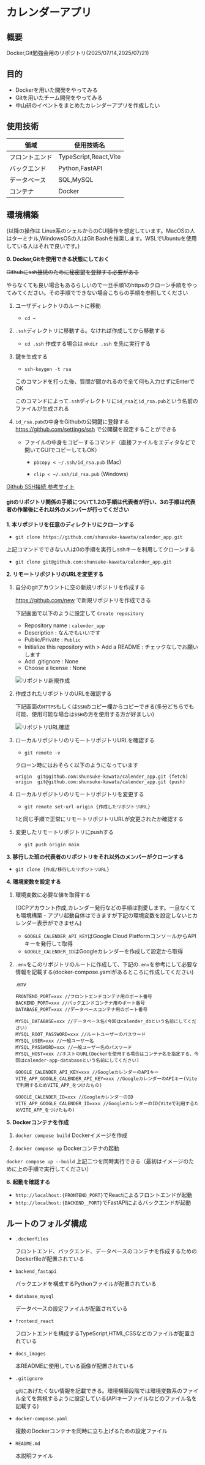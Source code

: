 # カレンダーアプリ

## 概要
Docker,Git勉強会用のリポジトリ(2025/07/14,2025/07/21)

## 目的
- Dockerを用いた開発をやってみる
- Gitを用いたチーム開発をやってみる
- 中山研のイベントをまとめたカレンダーアプリを作成したい

## 使用技術

| 領域 | 使用技術名 |
| ---- | ---- |
| フロントエンド | TypeScript,React,Vite |
| バックエンド | Python,FastAPI |
| データベース | SQL,MySQL |
| コンテナ | Docker |

## 環境構築

(以降の操作は Linux系のシェルからのCUI操作を想定しています。MacOSの人はターミナル,WindowsOSの人はGit Bashを推奨します。WSLでUbuntuを使用している人はそれで良いです。)

**0. Docker,Gitを使用できる状態にしておく**
   
~~Githubにssh接続のために秘密鍵を登録する必要がある~~

やらなくても良い場合もあるらしいので一旦手順1のhttpsのクローン手順をやってみてください。その手順でできない場合こちらの手順を参照してください

   1. ユーザディレクトリのルートに移動
   
      - ```cd ~```

   2. `.ssh`ディレクトリに移動する。なければ作成してから移動する

      - `cd .ssh` 作成する場合は `mkdir .ssh` を先に実行する

   3. 鍵を生成する

        - ```ssh-keygen -t rsa```

        このコマンドを打った後、質問が聞かれるので全て何も入力せずにEnterでOK

        このコマンドによって`.ssh`ディレクトリに`id_rsa`と`id_rsa.pub`という名前のファイルが生成される
    
   4. `id_rsa.pub`の中身をGithubの公開鍵に登録する
      https://github.com/settings/ssh で公開鍵を設定することができる
      
      - ファイルの中身をコピーするコマンド（直接ファイルをエディタなどで開いてGUIでコピーしてもOK）

        - `pbcopy < ~/.ssh/id_rsa.pub` (Mac)

        - `clip < ~/.ssh/id_rsa.pub` (Windows)

[Github SSH接続 参考サイト](https://qiita.com/shizuma/items/2b2f873a0034839e47ce)

#### gitのリポジトリ関係の手順について1.2の手順は代表者が行い、3の手順は代表者の作業後にそれ以外のメンバーが行ってください

**1. 本リポジトリを任意のディレクトリにクローンする**

   - ```git clone https://github.com/shunsuke-kawata/calender_app.git```

上記コマンドでできない人は0の手順を実行しsshキーを利用してクローンする

   - ```git clone git@github.com:shunsuke-kawata/calender_app.git```

**2. リモートリポジトリのURLを変更する**

1. 自分のgitアカウントに空の新規リポジトリを作成する
    
    https://github.com/new で新規リポジトリを作成できる

    下記画面で以下のように設定して `Create repository`

    - Repository name : `calender_app`
    - Description : なんでもいいです
    - Public/Private : `Public`
    -  Initialize this repository with > Add a README : チェックなしでお願いします
    -  Add .gitignore : None
    -  Choose a license : None

    ![リポジトリ新規作成](./docs_images/create_repository_img.png)

2. 作成されたリポジトリのURLを確認する

    下記画面の`HTTPS`もしくは`SSH`のコピー欄からコピーできる(多分どちらでも可能、使用可能な場合は`SSH`の方を使用する方が好ましい)

    ![リポジトリURL確認](./docs_images/repository_url_img.png)

3. ローカルリポジトリのリモートリポジトリURLを確認する
    
    - `git remote -v`

    クローン時にはおそらく以下のようになっています

    ```
    origin  git@github.com:shunsuke-kawata/calender_app.git (fetch)
    origin  git@github.com:shunsuke-kawata/calender_app.git (push)
    ```

4. ローカルリポジトリのリモートリポジトリを変更する
    
    - ```git remote set-url origin {作成したリポジトリURL}```

    1と同じ手順で正常にリモートリポジトリURLが変更されたか確認する

5. 変更したリモートリポジトリにpushする
    
   - ```git push origin main```

**3. 移行した班の代表者のリポジトリをそれ以外のメンバーがクローンする**

- ```git clone {作成/移行したリポジトリURL}```

**4. 環境変数を設定する**

   1. 環境変数に必要な値を取得する

        (GCPアカウント作成,カレンダー発行などの手順は割愛します。一旦なくても環境構築・アプリ起動自体はできますが下記の環境変数を設定しないとカレンダー表示ができません)
    
       - `GOOGLE_CALENDER_API_KEY`はGoogle Cloud PlatformコンソールからAPIキーを発行して取得
       -  `GOOGLE_CALENDER_ID`はGoogleカレンダーを作成して設定から取得
  
   2. `.env`をこのリポジトリのルートに作成して、下記の`.env`を参考にして必要な情報を記載する(docker-compose.yamlがあるところに作成してください)

        .env

        ```
        FRONTEND_PORT=xxx //フロントエンドコンテナ用のポート番号
        BACKEND_PORT=xxx //バックエンドコンテナ用のポート番号
        DATABASE_PORT=xxx //データベースコンテナ用のポート番号

        MYSQL_DATABASE=xxx //データベース名(今回はcalender_dbという名前にしてください)
        MYSQL_ROOT_PASSWORD=xxx //ルートユーザーのパスワード
        MYSQL_USER=xxx //一般ユーザー名
        MYSQL_PASSWORD=xxx //一般ユーザー名のパスワード
        MYSQL_HOST=xxx //ホストのURL(Dockerを使用する場合はコンテナ名を指定する、今回はcalender-app-databaseという名前にしてください)

        GOOGLE_CALENDER_API_KEY=xxx //GoogleカレンダーのAPIキー
        VITE_APP_GOOGLE_CALENDER_API_KEY=xxx //GoogleカレンダーのAPIキー(Viteで利用するためVITE_APP_をつけたもの)

        GOOGLE_CALENDER_ID=xxx //GoogleカレンダーのID
        VITE_APP_GOOGLE_CALENDER_ID=xxx //GoogleカレンダーのID(Viteで利用するためVITE_APP_をつけたもの)
        ```

**5. Dockerコンテナを作成**
   
1.  ```docker compose build``` Dockerイメージを作成

2.  ```docker compose up``` Dockerコンテナの起動

 ```docker compose up --build``` 上記二つを同時実行できる（最初はイメージのために上の手順で実行してください）

**6. 起動を確認する**
   
   - ```http://localhost:{FRONTEND_PORT}```でReactによるフロントエンドが起動
   - ```http://localhost:{BACKEND＿PORT}```でFastAPIによるバックエンドが起動


## ルートのフォルダ構成

- `.dockerfiles`
  
  フロントエンド、バックエンド、データベースのコンテナを作成するためのDockerfileが配置されている

- `backend_fastapi`

  バックエンドを構成するPythonファイルが配置されている

- `database_mysql`

  データベースの設定ファイルが配置されている

- `frontend_react`

  フロントエンドを構成するTypeScript,HTML,CSSなどのファイルが配置されている

- `docs_images`

  本READMEに使用している画像が配置されている

- `.gitignore`

  gitにあげたくない情報を記載できる。環境構築段階では環境変数系のファイル全てを無視するように設定している(APIキーファイルなどのファイル名を記載する)

- `docker-compose.yaml`
  
  複数のDockerコンテナを同時に立ち上げるための設定ファイル

- `README.md`
  
  本説明ファイル

